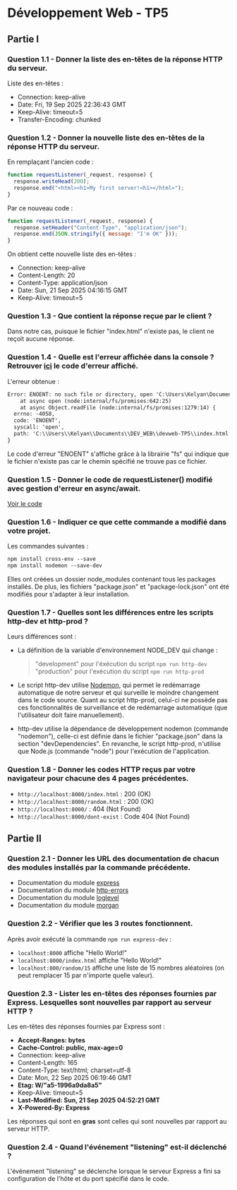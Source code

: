 # Développement Web - TP5

## Partie I

### Question 1.1 - Donner la liste des en-têtes de la réponse HTTP du serveur.

Liste des en-têtes :
- Connection: keep-alive
- Date: Fri, 19 Sep 2025 22:36:43 GMT
- Keep-Alive: timeout=5
- Transfer-Encoding: chunked


### Question 1.2 - Donner la nouvelle liste des en-têtes de la réponse HTTP du serveur.

En remplaçant l'ancien code :
```javascript
function requestListener(_request, response) {
  response.writeHead(200);
  response.end("<html><h1>My first server!<h1></html>");
}
```

Par ce nouveau code :
```javascript
function requestListener(_request, response) {
  response.setHeader("Content-Type", "application/json");
  response.end(JSON.stringify({ message: "I'm OK" }));
}
```

On obtient cette nouvelle liste des en-têtes :
- Connection: keep-alive
- Content-Length: 20
- Content-Type: application/json
- Date: Sun, 21 Sep 2025 04:16:15 GMT
- Keep-Alive: timeout=5


### Question 1.3 - Que contient la réponse reçue par le client ?

Dans notre cas, puisque le fichier "index.html" n'existe pas, le client ne reçoit aucune réponse.


### Question 1.4 - Quelle est l'erreur affichée dans la console ? Retrouver [ici](https://nodejs.org/api) le code d'erreur affiché.

L'erreur obtenue :
```txt
Error: ENOENT: no such file or directory, open 'C:\Users\Kelyan\Documents\DEV_WEB\devweb-TP5\index.html'
    at async open (node:internal/fs/promises:642:25)
    at async Object.readFile (node:internal/fs/promises:1279:14) {
  errno: -4058,
  code: 'ENOENT',
  syscall: 'open',
  path: 'C:\\Users\\Kelyan\\Documents\\DEV_WEB\\devweb-TP5\\index.html'
}
```

Le code d'erreur "ENOENT" s'affiche grâce à la librairie "fs" qui indique que le fichier n'existe pas car le chemin spécifié ne trouve pas ce fichier.


### Question 1.5 - Donner le code de requestListener() modifié avec gestion d'erreur en async/await.

[Voir le code](https://github.com/Kelyan3/devweb-TP5/blob/main/server-http.mjs#L7-L18)


### Question 1.6 - Indiquer ce que cette commande a modifié dans votre projet.

Les commandes suivantes :
```txt
npm install cross-env --save
npm install nodemon --save-dev
```
Elles ont créées un dossier node_modules contenant tous les packages installés.
De plus, les fichiers "package.json" et "package-lock.json" ont été modifiés pour s'adapter à leur installation.


### Question 1.7 - Quelles sont les différences entre les scripts http-dev et http-prod ?

Leurs différences sont :
- La définition de la variable d'environnement NODE_DEV qui change :
  > "development" pour l'éxécution du script `npm run http-dev`
  > "production" pour l'exécution du script `npm run http-prod`

- Le script http-dev utilise [Nodemon](https://nodemon.io/), qui permet le redémarrage automatique de notre serveur et qui surveille le moindre changement dans le code source. Quant au script http-prod, celui-ci ne possède pas ces fonctionnalités de surveillance et de redémarrage automatique (que l'utilisateur doit faire manuellement).

- http-dev utilise la dépendance de développement nodemon (commande "nodemon"), celle-ci est définie dans le fichier "package.json" dans la section "devDependencies". En revanche, le script http-prod, n'utilise que Node.js (commande "node") pour l'exécution de l'application.


### Question 1.8 - Donner les codes HTTP reçus par votre navigateur pour chacune des 4 pages précédentes.

- `http://localhost:8000/index.html` : 200 (OK)
- `http://localhost:8000/random.html` : 200 (OK)
- `http://localhost:8000/` : 404 (Not Found)
- `http://localhost:8000/dont-exist` : Code 404 (Not Found)


## Partie II

### Question 2.1 - Donner les URL des documentation de chacun des modules installés par la commande précédente.

- Documentation du module [express](https://expressjs.com/en/api.html)
- Documentation du module [http-errors](https://www.npmjs.com/package/http-errors)
- Documentation du module [loglevel](https://www.npmjs.com/package/loglevel)
- Documentation du module [morgan](https://www.npmjs.com/package/morgan)


### Question 2.2 - Vérifier que les 3 routes fonctionnent.

Après avoir exécuté la commande `npm run express-dev` :
- `localhost:8000` affiche "Hello World!"
- `localhost:8000/index.html` affiche "Hello World!"
- `localhost:800/random/15` affiche une liste de 15 nombres aléatoires (on peut remplacer 15 par n'importe quelle valeur).

### Question 2.3 - Lister les en-têtes des réponses fournies par Express. Lesquelles sont nouvelles par rapport au serveur HTTP ?

Les en-têtes des réponses fournies par Express sont :
- **Accept-Ranges: bytes**
- **Cache-Control: public, max-age=0**
- Connection: keep-alive
- Content-Length: 165
- Content-Type: text/html; charset=utf-8
- Date: Mon, 22 Sep 2025 06:19:46 GMT
- **Etag: W/"a5-1996a9da8a5"**
- Keep-Alive: timeout=5
- **Last-Modified: Sun, 21 Sep 2025 04:52:21 GMT**
- **X-Powered-By: Express**

Les réponses qui sont en **gras** sont celles qui sont nouvelles par rapport au serveur HTTP.

### Question 2.4 - Quand l'événement "listening" est-il déclenché ?

L'événement "listening" se déclenche lorsque le serveur Express a fini sa configuration de l'hôte et du port spécifié dans le code.
